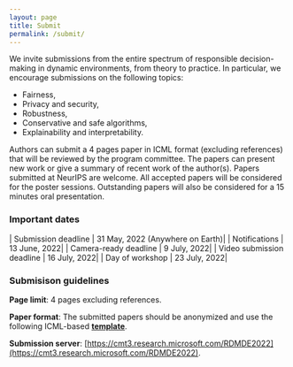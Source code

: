 ```yaml
---
layout: page
title: Submit
permalink: /submit/
---
```


We invite submissions from the entire spectrum of responsible decision-making in dynamic environments, from theory to practice. In particular, we encourage submissions on the following topics: 
* Fairness,
* Privacy and security,
* Robustness,
* Conservative and safe algorithms,
* Explainability and interpretability.


Authors can submit a 4 pages paper in ICML format (excluding references)  that will be reviewed by the program committee. The papers can present new work or give a summary of recent work of the author(s). Papers submitted at NeurIPS are welcome. All accepted papers will be considered for the poster sessions. 
Outstanding papers will also be considered for a 15 minutes oral presentation.


### Important dates
<!-- 
**Submission deadline**: 31 May 2022 (Anywhere on Earth)
**Notifications**: 13 June 2022
-->


| Submission deadline | 31 May, 2022 (Anywhere on Earth)|
| Notifications | 13 June, 2022|
| Camera-ready deadline | 9 July, 2022|
| Video submission deadline | 16 July, 2022|
| Day of workshop | 23 July, 2022|

### Submisison guidelines

**Page limit**: 4 pages excluding references. 

**Paper format**: The submitted papers should be anonymized and use the following ICML-based **[template](/assets/template/rdmde2022.zip)**.  

<!-- [ICML format](https://icml.cc/Conferences/2022/StyleAuthorInstructions), anonymous. -->

**Submission server**: [https://cmt3.research.microsoft.com/RDMDE2022](https://cmt3.research.microsoft.com/RDMDE2022).

